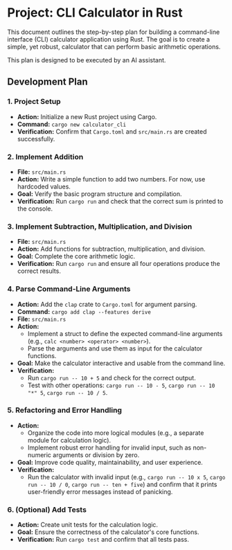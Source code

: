 # Project: CLI Calculator in Rust

This document outlines the step-by-step plan for building a command-line interface (CLI) calculator application using Rust. The goal is to create a simple, yet robust, calculator that can perform basic arithmetic operations.

This plan is designed to be executed by an AI assistant.

## Development Plan

### 1. Project Setup
- **Action:** Initialize a new Rust project using Cargo.
- **Command:** `cargo new calculator_cli`
- **Verification:** Confirm that `Cargo.toml` and `src/main.rs` are created successfully.

### 2. Implement Addition
- **File:** `src/main.rs`
- **Action:** Write a simple function to add two numbers. For now, use hardcoded values.
- **Goal:** Verify the basic program structure and compilation.
- **Verification:** Run `cargo run` and check that the correct sum is printed to the console.

### 3. Implement Subtraction, Multiplication, and Division
- **File:** `src/main.rs`
- **Action:** Add functions for subtraction, multiplication, and division.
- **Goal:** Complete the core arithmetic logic.
- **Verification:** Run `cargo run` and ensure all four operations produce the correct results.

### 4. Parse Command-Line Arguments
- **Action:** Add the `clap` crate to `Cargo.toml` for argument parsing.
- **Command:** `cargo add clap --features derive`
- **File:** `src/main.rs`
- **Action:**
    - Implement a struct to define the expected command-line arguments (e.g., `calc <number> <operator> <number>`).
    - Parse the arguments and use them as input for the calculator functions.
- **Goal:** Make the calculator interactive and usable from the command line.
- **Verification:**
    - Run `cargo run -- 10 + 5` and check for the correct output.
    - Test with other operations: `cargo run -- 10 - 5`, `cargo run -- 10 "*" 5`, `cargo run -- 10 / 5`.

### 5. Refactoring and Error Handling
- **Action:**
    - Organize the code into more logical modules (e.g., a separate module for calculation logic).
    - Implement robust error handling for invalid input, such as non-numeric arguments or division by zero.
- **Goal:** Improve code quality, maintainability, and user experience.
- **Verification:**
    - Run the calculator with invalid input (e.g., `cargo run -- 10 x 5`, `cargo run -- 10 / 0`, `cargo run -- ten + five`) and confirm that it prints user-friendly error messages instead of panicking.

### 6. (Optional) Add Tests
- **Action:** Create unit tests for the calculation logic.
- **Goal:** Ensure the correctness of the calculator's core functions.
- **Verification:** Run `cargo test` and confirm that all tests pass.
